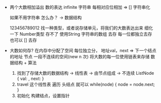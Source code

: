 - 两个大数相加溢出
  数的表达 infinite 字符串
  每相对应位相加 => []
  字符串化

  如果不用字符串 怎么办？
  -> 数据结构

  123456789012
  找一种类型，或者说存储单元，将我们的大数表达出来
  细化一下 Number类型 存不了
  使用String 字符串的数组 去存
  每一位都独立去存 也可以 [] 去存

- 大数如何存?
  在内存中分配了空间  每位独立分， 地址val，next => 下一个结点的地址
  节点  一段不连续的空间(new n 次) 将大数的每一位使用链表来存储
  数据结构 + 算法
  1. 找到了存储大数的数据结构 -> 线性表 -> 由节点组成 
    -> 不连续 ListNode { val: , next: }
  2. travel 这个线性表 遍历
    头结点 就可以 while(node) { node = node.next; }
  3. 初始化
    构建结点，设置指针
